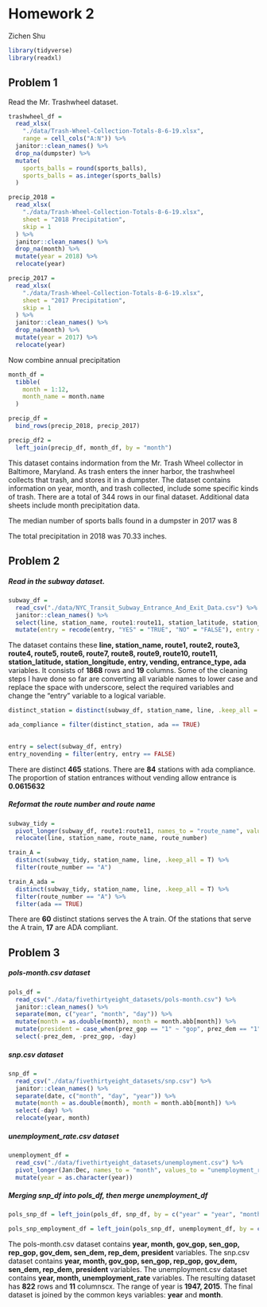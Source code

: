 Homework 2
================
Zichen Shu

``` r
library(tidyverse)
library(readxl)
```

## Problem 1

Read the Mr. Trashwheel dataset.

``` r
trashwheel_df = 
  read_xlsx(
    "./data/Trash-Wheel-Collection-Totals-8-6-19.xlsx",
    range = cell_cols("A:N")) %>% 
  janitor::clean_names() %>% 
  drop_na(dumpster) %>% 
  mutate(
    sports_balls = round(sports_balls),
    sports_balls = as.integer(sports_balls)
  )
```

``` r
precip_2018 =
  read_xlsx(
    "./data/Trash-Wheel-Collection-Totals-8-6-19.xlsx",
    sheet = "2018 Precipitation",
    skip = 1
  ) %>% 
  janitor::clean_names() %>% 
  drop_na(month) %>% 
  mutate(year = 2018) %>% 
  relocate(year)
```

``` r
precip_2017 =
  read_xlsx(
    "./data/Trash-Wheel-Collection-Totals-8-6-19.xlsx",
    sheet = "2017 Precipitation",
    skip = 1
  ) %>% 
  janitor::clean_names() %>% 
  drop_na(month) %>% 
  mutate(year = 2017) %>% 
  relocate(year)
```

Now combine annual precipitation

``` r
month_df =
  tibble(
    month = 1:12,
    month_name = month.name
  )

precip_df = 
  bind_rows(precip_2018, precip_2017)

precip_df2 = 
  left_join(precip_df, month_df, by = "month")
```

This dataset contains indormation from the Mr. Trash Wheel collector in
Baltimore, Maryland. As trash enters the inner harbor, the trashwheel
collects that trash, and stores it in a dumpster. The dataset contains
information on year, month, and trash collected, include some specific
kinds of trash. There are a total of 344 rows in our final dataset.
Additional data sheets include month precipitation data.

The median number of sports balls found in a dumpster in 2017 was 8

The total precipitation in 2018 was 70.33 inches.

## Problem 2

##### Read in the subway dataset.

``` r
subway_df = 
  read_csv("./data/NYC_Transit_Subway_Entrance_And_Exit_Data.csv") %>% 
  janitor::clean_names() %>% 
  select(line, station_name, route1:route11, station_latitude, station_longitude, entry, vending, entrance_type, ada) %>% 
  mutate(entry = recode(entry, "YES" = "TRUE", "NO" = "FALSE"), entry = as.logical(entry), route8 = as.character(route8), route9 = as.character(route9), route10 = as.character(route10), route11 = as.character(route11))
```

The dataset contains these **line, station\_name, route1, route2,
route3, route4, route5, route6, route7, route8, route9, route10,
route11, station\_latitude, station\_longitude, entry, vending,
entrance\_type, ada** variables. It consists of **1868** rows and **19**
columns. Some of the cleaning steps I have done so far are converting
all variable names to lower case and replace the space with underscore,
select the required variables and change the “entry” variable to a
logical variable.

``` r
distinct_station = distinct(subway_df, station_name, line, .keep_all = T)

ada_compliance = filter(distinct_station, ada == TRUE)
  

entry = select(subway_df, entry)
entry_novending = filter(entry, entry == FALSE)
```

There are distinct **465** stations. There are **84** stations with ada
compliance. The proportion of station entrances without vending allow
entrance is **0.0615632**

##### Reformat the route number and route name

``` r
subway_tidy = 
  pivot_longer(subway_df, route1:route11, names_to = "route_name", values_to = "route_number") %>% 
  relocate(line, station_name, route_name, route_number)

train_A = 
  distinct(subway_tidy, station_name, line, .keep_all = T) %>% 
  filter(route_number == "A")

train_A_ada = 
  distinct(subway_tidy, station_name, line, .keep_all = T) %>%  
  filter(route_number == "A") %>% 
  filter(ada == TRUE)
```

There are **60** distinct stations serves the A train. Of the stations
that serve the A train, **17** are ADA compliant.

## Problem 3

##### pols-month.csv dataset

``` r
pols_df = 
  read_csv("./data/fivethirtyeight_datasets/pols-month.csv") %>% 
  janitor::clean_names() %>% 
  separate(mon, c("year", "month", "day")) %>% 
  mutate(month = as.double(month), month = month.abb[month]) %>% 
  mutate(president = case_when(prez_gop == "1" ~ "gop", prez_dem == "1" ~ "dem")) %>% 
  select(-prez_dem, -prez_gop, -day)
```

##### snp.csv dataset

``` r
snp_df =
  read_csv("./data/fivethirtyeight_datasets/snp.csv") %>% 
  janitor::clean_names() %>%
  separate(date, c("month", "day", "year")) %>%
  mutate(month = as.double(month), month = month.abb[month]) %>% 
  select(-day) %>% 
  relocate(year, month)
```

##### unemployment\_rate.csv dataset

``` r
unemployment_df =
  read_csv("./data/fivethirtyeight_datasets/unemployment.csv") %>%
  pivot_longer(Jan:Dec, names_to = "month", values_to = "unemployment_rate") %>%   janitor::clean_names() %>% 
  mutate(year = as.character(year))
```

##### Merging snp\_df into pols\_df, then merge unemployment\_df

``` r
pols_snp_df = left_join(pols_df, snp_df, by = c("year" = "year", "month" = "month"))

pols_snp_employment_df = left_join(pols_snp_df, unemployment_df, by = c("year" = "year", "month" = "month"))
```

The pols-month.csv dataset contains **year, month, gov\_gop, sen\_gop,
rep\_gop, gov\_dem, sen\_dem, rep\_dem, president** variables. The
snp.csv dataset contains **year, month, gov\_gop, sen\_gop, rep\_gop,
gov\_dem, sen\_dem, rep\_dem, president** variables. The
unemployment.csv dataset contains **year, month, unemployment\_rate**
variables. The resulting dataset has **822** rows and **11** columnscx.
The range of year is **1947, 2015**. The final dataset is joined by the
common keys variables: **year** and **month**.
